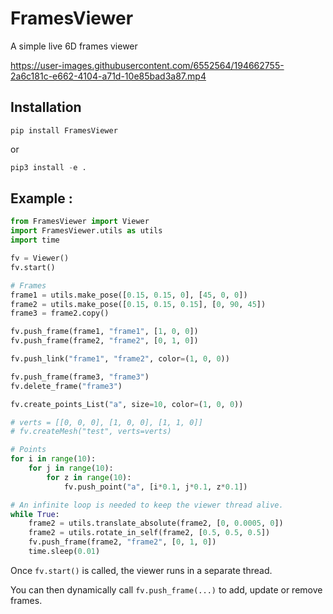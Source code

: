 # FramesViewer 

A simple live 6D frames viewer

https://user-images.githubusercontent.com/6552564/194662755-2a6c181c-e662-4104-a71d-10e85bad3a87.mp4

## Installation
```console
pip install FramesViewer
```

or

```python
pip3 install -e .
```

## Example : 
```python
from FramesViewer import Viewer
import FramesViewer.utils as utils
import time

fv = Viewer()
fv.start()

# Frames
frame1 = utils.make_pose([0.15, 0.15, 0], [45, 0, 0])
frame2 = utils.make_pose([0.15, 0.15, 0.15], [0, 90, 45])
frame3 = frame2.copy()

fv.push_frame(frame1, "frame1", [1, 0, 0])
fv.push_frame(frame2, "frame2", [0, 1, 0])

fv.push_link("frame1", "frame2", color=(1, 0, 0))

fv.push_frame(frame3, "frame3")
fv.delete_frame("frame3")

fv.create_points_List("a", size=10, color=(1, 0, 0))

# verts = [[0, 0, 0], [1, 0, 0], [1, 1, 0]]
# fv.createMesh("test", verts=verts)

# Points
for i in range(10):
    for j in range(10):
        for z in range(10):
            fv.push_point("a", [i*0.1, j*0.1, z*0.1])

# An infinite loop is needed to keep the viewer thread alive.
while True:
    frame2 = utils.translate_absolute(frame2, [0, 0.0005, 0])
    frame2 = utils.rotate_in_self(frame2, [0.5, 0.5, 0.5])
    fv.push_frame(frame2, "frame2", [0, 1, 0])
    time.sleep(0.01)

```

Once `fv.start()` is called, the viewer runs in a separate thread. 

You can then dynamically call `fv.push_frame(...)` to add, update or remove frames.


